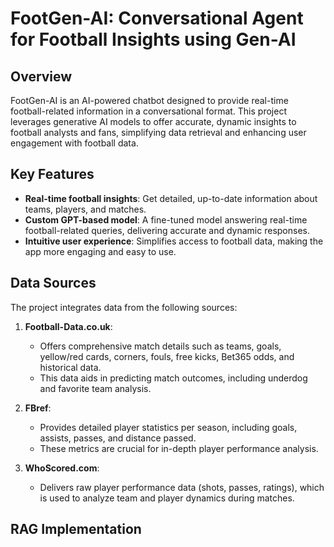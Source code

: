 # FootGen-AI: Conversational Agent for Football Insights using Gen-AI

## Overview
FootGen-AI is an AI-powered chatbot designed to provide real-time football-related information in a conversational format. This project leverages generative AI models to offer accurate, dynamic insights to football analysts and fans, simplifying data retrieval and enhancing user engagement with football data.

## Key Features
- **Real-time football insights**: Get detailed, up-to-date information about teams, players, and matches.
- **Custom GPT-based model**: A fine-tuned model answering real-time football-related queries, delivering accurate and dynamic responses.
- **Intuitive user experience**: Simplifies access to football data, making the app more engaging and easy to use.

## Data Sources
The project integrates data from the following sources:

1. **Football-Data.co.uk**: 
   - Offers comprehensive match details such as teams, goals, yellow/red cards, corners, fouls, free kicks, Bet365 odds, and historical data. 
   - This data aids in predicting match outcomes, including underdog and favorite team analysis.

2. **FBref**: 
   - Provides detailed player statistics per season, including goals, assists, passes, and distance passed. 
   - These metrics are crucial for in-depth player performance analysis.

3. **WhoScored.com**: 
   - Delivers raw player performance data (shots, passes, ratings), which is used to analyze team and player dynamics during matches.

## RAG Implementation
